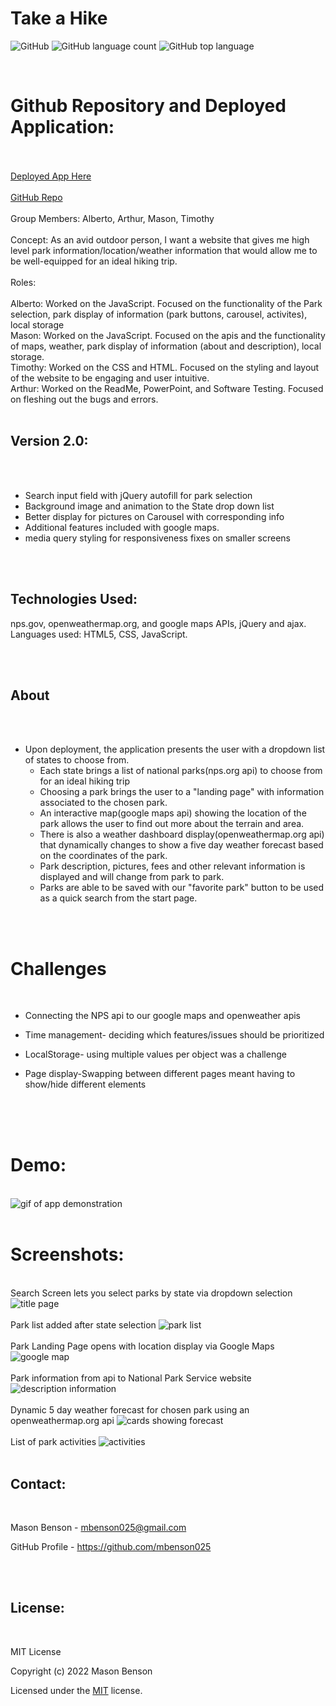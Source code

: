 # Take a Hike

![GitHub](https://img.shields.io/github/license/mbenson025/take-a-hike)
![GitHub language count](https://img.shields.io/github/languages/count/mbenson025/take-a-hike)
![GitHub top language](https://img.shields.io/github/languages/top/mbenson025/take-a-hike)

<br>

# Github Repository and Deployed Application:

<br>
<br>
<a href="https://mbenson025.github.io/take-a-hike/">Deployed App Here</a>
<br>
<br>
<a href="https://github.com/mbenson025/take-a-hike">GitHub Repo</a>
<br>
<br>
Group Members: Alberto, Arthur, Mason, Timothy
<br>
<br>
Concept:
As an avid outdoor person, I want a website that gives me high level park information/location/weather information that would allow me to be well-equipped for an ideal hiking trip.
<br>
<br>
Roles:
<br>
<br>
Alberto: Worked on the JavaScript. Focused on the functionality of the Park selection, park display of information (park buttons, carousel, activites), local storage
<br>
Mason: Worked on the JavaScript. Focused on the apis and the functionality of maps, weather, park display of information (about and description), local storage.
<br>
Timothy: Worked on the CSS and HTML. Focused on the styling and layout of the website to be engaging and user intuitive.
<br>
Arthur: Worked on the ReadMe, PowerPoint, and Software Testing. Focused on fleshing out the bugs and errors.
<br>
<br>

## Version 2.0:

<br>
<br>

- Search input field with jQuery autofill for park selection
- Background image and animation to the State drop down list
- Better display for pictures on Carousel with corresponding info
- Additional features included with google maps.
- media query styling for responsiveness fixes on smaller screens

<br>
<br>

## Technologies Used:

nps.gov, openweathermap.org, and google maps APIs, jQuery and ajax. Languages used: HTML5, CSS, JavaScript.

<br>
<br>

## About

<br>
<br>

- Upon deployment, the application presents the user with a dropdown list of states to choose from.
  - Each state brings a list of national parks(nps.org api) to choose from for an ideal hiking trip
  - Choosing a park brings the user to a "landing page" with information associated to the chosen park.
  - An interactive map(google maps api) showing the location of the park allows the user to find out more about the terrain and area.
  - There is also a weather dashboard display(openweathermap.org api) that dynamically changes to show a five day weather forecast based on the coordinates of the park.
  - Park description, pictures, fees and other relevant information is displayed and will change from park to park.
  - Parks are able to be saved with our "favorite park" button to be used as a quick search from the start page.

<br>
<br>

# Challenges

<br>

- Connecting the NPS api to our google maps and openweather apis
- Time management- deciding which features/issues should be prioritized
- LocalStorage- using multiple values per object was a challenge
- Page display-Swapping between different pages meant having to show/hide different elements

  <br>
  <br>
  <br>

# Demo:

<br>
<img src="./assets/img/HikeTaker.gif" alt="gif of app demonstration" title="App Demo">
<br>
<br>

# Screenshots:

<br>
Search Screen lets you select parks by state via dropdown selection
<img src="./assets/img/takeahikess1.jpg" alt="title page" title="Search Screen">
<br>
<br>
Park list added after state selection
<img src="./assets/img/takeahikess2.jpg" alt="park list" title="Parks by State">
<br>
<br>
Park Landing Page opens with location display via Google Maps
<img src="./assets/img/takeahikess3.jpg" alt="google map" title="Map of Each Park">
<br>
<br>
Park information from api to National Park Service website
<img src="./assets/img/takeahikess4.jpg" alt="description information" title="Park Details">
<br>
<br>
Dynamic 5 day weather forecast for chosen park using an openweathermap.org api
<img src="./assets/img/takeahikeweather.jpg" alt="cards showing forecast" title="5 Day Weather Forecast">
<br>
<br>
List of park activities
<img src="./assets/img/takeahikess5.jpg" alt="activities" title="List of Activities">
<br>
<br>

## Contact:

<br>

Mason Benson - mbenson025@gmail.com

GitHub Profile - https://github.com/mbenson025

<br>

<br>

## License:

<br>

MIT License

Copyright (c) 2022 Mason Benson

Licensed under the [MIT](LICENSE) license.
